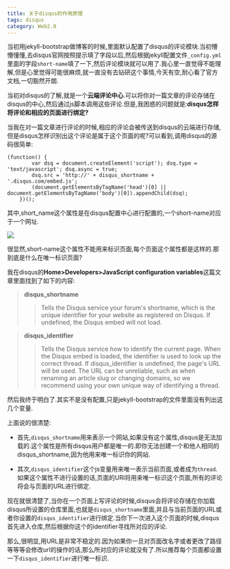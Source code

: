 ```yaml
---
title: 关于disqus的作用原理
tags: disqus
category: Web2.0
---
```


当初用jekyll-bootstrap做博客的时候,里面默认配置了disqus的评论模块.当初懵懵懂懂,去disqus官网按照提示填了字段以后,然后根据jekyll配置文件`_config.yml`里面的字段`short-name`填了一下,然后评论模块就可以用了.我心里一直觉得不能理解,但是心里觉得可能很麻烦,就一直没有去钻研这个事情,今天有空,耐心看了官方文档,一切豁然开朗.


当初对disqus的了解,就是一个**云端评论中心**.可以将你对一篇文章的评论存储在disqus的中心,然后通过js脚本调用这些评论.但是,我困惑的问题就是:**disqus怎样将评论和相应的页面进行绑定?**

当我在对一篇文章进行评论的时候,相应的评论会被传送到disqus的云端进行存储,但是disqus怎样识别出这个评论是属于这个页面的呢?可以看到,调用disqus的源码很简单:

```
(function() {
        var dsq = document.createElement('script'); dsq.type = 'text/javascript'; dsq.async = true;
        dsq.src = 'http://' + disqus_shortname + '.disqus.com/embed.js';
        (document.getElementsByTagName('head')[0] || document.getElementsByTagName('body')[0]).appendChild(dsq);
    })();

```

其中,short_name这个属性是在disqus配置中心进行配置的,一个short-name对应于一个网址.



![](http://ww2.sinaimg.cn/large/9b85365djw1f23b14utehj20nk055dgd.jpg)



很显然,short-name这个属性不能用来标识页面,每个页面这个属性都是这样的.那到底是什么在唯一标识页面?

我在disqus的**Home>Developers>JavaScript configuration variables**这篇文章里面找到了如下的内容:

>**disqus_shortname**
>>Tells the Disqus service your forum's shortname, which is the unique identifier for your website as registered on Disqus. If undefined, the Disqus embed will not load.


>**disqus_identifier**
>>Tells the Disqus service how to identify the current page. When the Disqus embed is loaded, the identifier is used to look up the correct thread. If disqus_identifier is undefined, the page's URL will be used. The URL can be unreliable, such as when renaming an article slug or changing domains, so we recommend using your own unique way of identifying a thread.


然后我终于明白了.其实不是没有配置,只是jekyll-bootstrap的文件里面没有列出这几个变量.

上面说的很清楚:

- 首先,`disqus_shortname`用来表示一个网站,如果没有这个属性,disqus是无法加载的.这个属性是所有disqus用户都是唯一的.即你无法创建一个和他人相同的disqus_shortname,因为他用来唯一标识你的网站.

- 其次,`disqus_identifier`这个js变量用来唯一表示当前页面,或者成为`thread`.如果这个属性不进行设置的话,页面的URl将用来唯一标识这个页面,所有的评论将会与页面的URL进行绑定.


现在就很清楚了,当你在一个页面上写评论的时候,disqus会将评论存储在你加载disqus所设置的仓库里面,也就是`disqus_shortname`里面,并且与当前页面的URL或者你设置的`disqus_identifier`进行绑定.当你下一次进入这个页面的时候,disqus首先进入仓库,然后根据你这个的identifier寻找所对应的评论.

那么,很明显,用URL是非常不稳定的.因为如果你一旦对页面改名字或者更改了路径等等等会修改url的操作的话,那么所对应的评论就没有了.所以推荐每个页面都设置一下`disqus_identifier`进行唯一标识.





